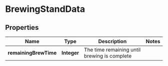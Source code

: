 
# BrewingStandData

## Properties
Name | Type | Description | Notes
------------ | ------------- | ------------- | -------------
**remainingBrewTime** | **Integer** | The time remaining until brewing is complete | 



